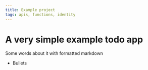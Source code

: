 ```yaml
---
title: Example project
tags: apis, functions, identity
---
```


# A very simple example todo app

Some words about it with formatted markdown

- Bullets
